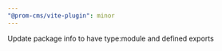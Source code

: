 ```yaml
---
"@prom-cms/vite-plugin": minor
---
```


Update package info to have type:module and defined exports

